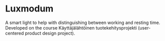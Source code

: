 # Luxmodum
 A smart light to help with distinguishing between working and resting time. Developed on the course Käyttäjälähtöinen tuotekehitysprojekti (user-centered product design project).
